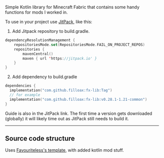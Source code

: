 Simple Kotlin library for Minecraft Fabric that contains some handy functions for mods I worked in.

To use in your project use [JitPack](https://jitpack.io/#filloax/fx-lib), like this:

1. Add Jitpack repository to build.gradle.

```kt
dependencyResolutionManagement {
    repositoriesMode.set(RepositoriesMode.FAIL_ON_PROJECT_REPOS)
    repositories {
        mavenCentral()
        maven { url 'https://jitpack.io' }
    }
}
```

2. Add dependency to build.gradle

```kt
dependencies {
  implementation("com.github.filloax:fx-lib:Tag")
  // for example
  implementation("com.github.filloax:fx-lib:v0.28.1-1.21-common")
}
```

Guide is also in the JitPack link. The first time a version gets downloaded (globally) it will likely time out as
JitPack still needs to build it.

---

## Source code structure

Uses [Favouriteless's template](https://github.com/Favouriteless/ML-Template), with added kotlin mod stuff.
